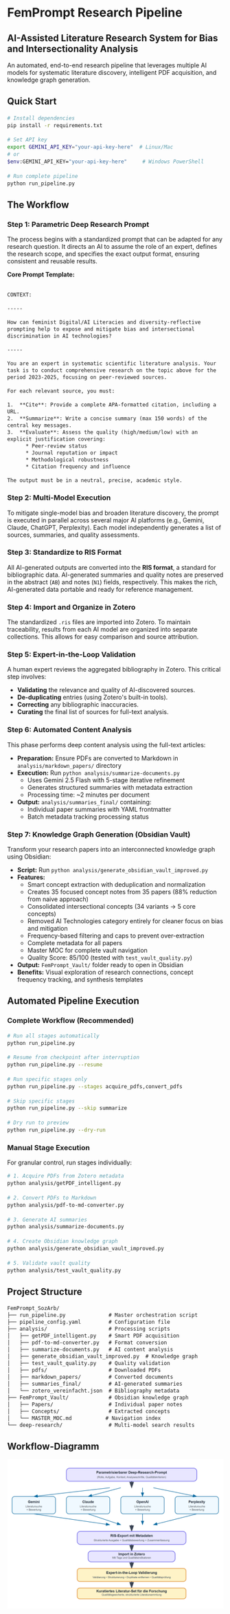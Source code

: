 # FemPrompt Research Pipeline

## AI-Assisted Literature Research System for Bias and Intersectionality Analysis

An automated, end-to-end research pipeline that leverages multiple AI models for systematic literature discovery, intelligent PDF acquisition, and knowledge graph generation.

## Quick Start

```bash
# Install dependencies
pip install -r requirements.txt

# Set API key
export GEMINI_API_KEY="your-api-key-here"  # Linux/Mac
# or
$env:GEMINI_API_KEY="your-api-key-here"     # Windows PowerShell

# Run complete pipeline
python run_pipeline.py
```

## The Workflow

### **Step 1: Parametric Deep Research Prompt**

The process begins with a standardized prompt that can be adapted for any research question. It directs an AI to assume the role of an expert, defines the research scope, and specifies the exact output format, ensuring consistent and reusable results.

**Core Prompt Template:**
```

CONTEXT:

-----

How can feminist Digital/AI Literacies and diversity-reflective prompting help to expose and mitigate bias and intersectional discrimination in AI technologies?

-----

You are an expert in systematic scientific literature analysis. Your task is to conduct comprehensive research on the topic above for the period 2023-2025, focusing on peer-reviewed sources.

For each relevant source, you must:

1.  **Cite**: Provide a complete APA-formatted citation, including a URL.
2.  **Summarize**: Write a concise summary (max 150 words) of the central key messages.
3.  **Evaluate**: Assess the quality (high/medium/low) with an explicit justification covering:
      * Peer-review status
      * Journal reputation or impact
      * Methodological robustness
      * Citation frequency and influence

The output must be in a neutral, precise, academic style.

```

### **Step 2: Multi-Model Execution**

To mitigate single-model bias and broaden literature discovery, the prompt is executed in parallel across several major AI platforms (e.g., Gemini, Claude, ChatGPT, Perplexity). Each model independently generates a list of sources, summaries, and quality assessments.

### **Step 3: Standardize to RIS Format**

All AI-generated outputs are converted into the **RIS format**, a standard for bibliographic data. AI-generated summaries and quality notes are preserved in the abstract (`AB`) and notes (`N1`) fields, respectively. This makes the rich, AI-generated data portable and ready for reference management.

### **Step 4: Import and Organize in Zotero**

The standardized `.ris` files are imported into Zotero. To maintain traceability, results from each AI model are organized into separate collections. This allows for easy comparison and source attribution.

### **Step 5: Expert-in-the-Loop Validation**

A human expert reviews the aggregated bibliography in Zotero. This critical step involves:
* **Validating** the relevance and quality of AI-discovered sources.
* **De-duplicating** entries (using Zotero's built-in tools).
* **Correcting** any bibliographic inaccuracies.
* **Curating** the final list of sources for full-text analysis.

### **Step 6: Automated Content Analysis**

This phase performs deep content analysis using the full-text articles:

* **Preparation:** Ensure PDFs are converted to Markdown in `analysis/markdown_papers/` directory
* **Execution:** Run `python analysis/summarize-documents.py`
  * Uses Gemini 2.5 Flash with 5-stage iterative refinement
  * Generates structured summaries with metadata extraction
  * Processing time: ~2 minutes per document
* **Output:** `analysis/summaries_final/` containing:
  * Individual paper summaries with YAML frontmatter
  * Batch metadata tracking processing status

### **Step 7: Knowledge Graph Generation (Obsidian Vault)**

Transform your research papers into an interconnected knowledge graph using Obsidian:

* **Script:** Run `python analysis/generate_obsidian_vault_improved.py`
* **Features:**
  * Smart concept extraction with deduplication and normalization
  * Creates 35 focused concept notes from 35 papers (88% reduction from naive approach)
  * Consolidated intersectional concepts (34 variants → 5 core concepts)
  * Removed AI Technologies category entirely for cleaner focus on bias and mitigation
  * Frequency-based filtering and caps to prevent over-extraction
  * Complete metadata for all papers
  * Master MOC for complete vault navigation
  * Quality Score: 85/100 (tested with `test_vault_quality.py`)
* **Output:** `FemPrompt_Vault/` folder ready to open in Obsidian
* **Benefits:** Visual exploration of research connections, concept frequency tracking, and synthesis templates

## Automated Pipeline Execution

### Complete Workflow (Recommended)

```bash
# Run all stages automatically
python run_pipeline.py

# Resume from checkpoint after interruption
python run_pipeline.py --resume

# Run specific stages only
python run_pipeline.py --stages acquire_pdfs,convert_pdfs

# Skip specific stages
python run_pipeline.py --skip summarize

# Dry run to preview
python run_pipeline.py --dry-run
```

### Manual Stage Execution

For granular control, run stages individually:

```bash
# 1. Acquire PDFs from Zotero metadata
python analysis/getPDF_intelligent.py

# 2. Convert PDFs to Markdown
python analysis/pdf-to-md-converter.py

# 3. Generate AI summaries
python analysis/summarize-documents.py

# 4. Create Obsidian knowledge graph
python analysis/generate_obsidian_vault_improved.py

# 5. Validate vault quality
python analysis/test_vault_quality.py
```

## Project Structure

```
FemPrompt_SozArb/
├── run_pipeline.py              # Master orchestration script
├── pipeline_config.yaml         # Configuration file
├── analysis/                    # Processing scripts
│   ├── getPDF_intelligent.py    # Smart PDF acquisition
│   ├── pdf-to-md-converter.py   # Format conversion
│   ├── summarize-documents.py   # AI content analysis
│   ├── generate_obsidian_vault_improved.py  # Knowledge graph
│   ├── test_vault_quality.py    # Quality validation
│   ├── pdfs/                    # Downloaded PDFs
│   ├── markdown_papers/         # Converted documents
│   ├── summaries_final/         # AI-generated summaries
│   └── zotero_vereinfacht.json  # Bibliography metadata
├── FemPrompt_Vault/             # Obsidian knowledge graph
│   ├── Papers/                  # Individual paper notes
│   ├── Concepts/                # Extracted concepts
│   └── MASTER_MOC.md           # Navigation index
└── deep-research/               # Multi-model search results
```

## Workflow-Diagramm

![Deep Research Workflow](deep_research_workflow_diagram.png)